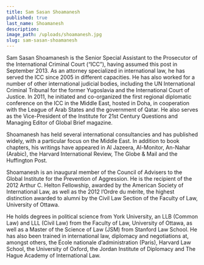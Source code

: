 ```yaml
---
title: Sam Sasan Shoamanesh
published: true
last_name: Shoamanesh
description:
image_path: /uploads/shoamanesh.jpg
slug: sam-sasan-shoamanesh
---
```



Sam Sasan Shoamanesh is the Senior Special Assistant to the Prosecutor of the International Criminal Court (“ICC”), having assumed this post in September 2013. As an attorney specialized in international law, he has served the ICC since 2005 in different capacities. He has also worked for a number of other international judicial bodies, including the UN International Criminal Tribunal for the former Yugoslavia and the International Court of Justice. In 2011, he initiated and co-organized the first regional diplomatic conference on the ICC in the Middle East, hosted in Doha, in cooperation with the League of Arab States and the government of Qatar. He also serves as the Vice-President of the Institute for 21st Century Questions and Managing Editor of Global Brief magazine.

Shoamanesh has held several international consultancies and has published widely, with a particular focus on the Middle East. In addition to book chapters, his writings have appeared in Al Jazeera, Al-Monitor, An-Nahar (Arabic), the Harvard International Review, The Globe & Mail and the Huffington Post.

Shoamanesh is an inaugural member of the Council of Advisers to the Global Institute for the Prevention of Aggression. He is the recipient of the 2012 Arthur C. Helton Fellowship, awarded by the American Society of International Law, as well as the 2012 l’Ordre du mérite, the highest distinction awarded to alumni by the Civil Law Section of the Faculty of Law, University of Ottawa.

He holds degrees in political science from York University, an LLB (Common Law) and LLL (Civil Law) from the Faculty of Law, University of Ottawa, as well as a Master of the Science of Law (JSM) from Stanford Law School. He has also been trained in international law, diplomacy and negotiations at, amongst others, the École nationale d’administration (Paris), Harvard Law School, the University of Oxford, the Jordan Institute of Diplomacy and The Hague Academy of International Law.